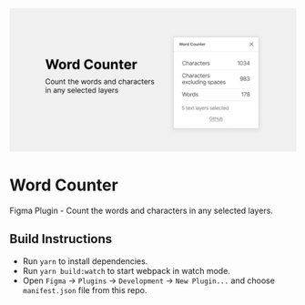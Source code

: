 ![Word Counter Cover](./WordCounterCoverArt.png)

# Word Counter
Figma Plugin - Count the words and characters in any selected layers.

## Build Instructions
* Run `yarn` to install dependencies.
* Run `yarn build:watch` to start webpack in watch mode.
* Open `Figma` -> `Plugins` -> `Development` -> `New Plugin...` and choose `manifest.json` file from this repo.
